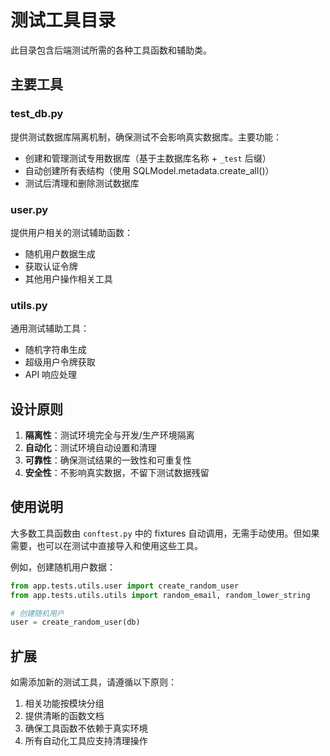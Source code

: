 # 测试工具目录

此目录包含后端测试所需的各种工具函数和辅助类。

## 主要工具

### test_db.py

提供测试数据库隔离机制，确保测试不会影响真实数据库。主要功能：

- 创建和管理测试专用数据库（基于主数据库名称 + `_test` 后缀）
- 自动创建所有表结构（使用 SQLModel.metadata.create_all()）
- 测试后清理和删除测试数据库

### user.py

提供用户相关的测试辅助函数：

- 随机用户数据生成
- 获取认证令牌
- 其他用户操作相关工具

### utils.py

通用测试辅助工具：

- 随机字符串生成
- 超级用户令牌获取
- API 响应处理

## 设计原则

1. **隔离性**：测试环境完全与开发/生产环境隔离
2. **自动化**：测试环境自动设置和清理
3. **可靠性**：确保测试结果的一致性和可重复性
4. **安全性**：不影响真实数据，不留下测试数据残留

## 使用说明

大多数工具函数由 `conftest.py` 中的 fixtures 自动调用，无需手动使用。但如果需要，也可以在测试中直接导入和使用这些工具。

例如，创建随机用户数据：

```python
from app.tests.utils.user import create_random_user
from app.tests.utils.utils import random_email, random_lower_string

# 创建随机用户
user = create_random_user(db)
```

## 扩展

如需添加新的测试工具，请遵循以下原则：

1. 相关功能按模块分组
2. 提供清晰的函数文档
3. 确保工具函数不依赖于真实环境
4. 所有自动化工具应支持清理操作 